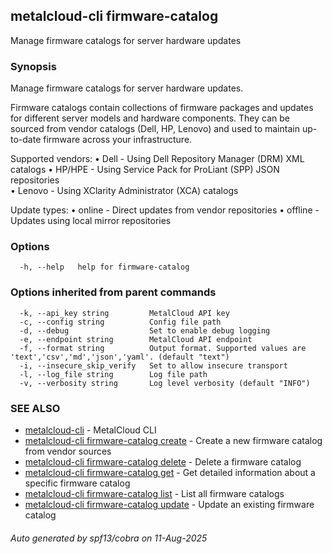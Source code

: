 ## metalcloud-cli firmware-catalog

Manage firmware catalogs for server hardware updates

### Synopsis

Manage firmware catalogs for server hardware updates.

Firmware catalogs contain collections of firmware packages and updates for different server models
and hardware components. They can be sourced from vendor catalogs (Dell, HP, Lenovo) and used to
maintain up-to-date firmware across your infrastructure.

Supported vendors:
  • Dell - Using Dell Repository Manager (DRM) XML catalogs
  • HP/HPE - Using Service Pack for ProLiant (SPP) JSON repositories  
  • Lenovo - Using XClarity Administrator (XCA) catalogs

Update types:
  • online - Direct updates from vendor repositories
  • offline - Updates using local mirror repositories

### Options

```
  -h, --help   help for firmware-catalog
```

### Options inherited from parent commands

```
  -k, --api_key string         MetalCloud API key
  -c, --config string          Config file path
  -d, --debug                  Set to enable debug logging
  -e, --endpoint string        MetalCloud API endpoint
  -f, --format string          Output format. Supported values are 'text','csv','md','json','yaml'. (default "text")
  -i, --insecure_skip_verify   Set to allow insecure transport
  -l, --log_file string        Log file path
  -v, --verbosity string       Log level verbosity (default "INFO")
```

### SEE ALSO

* [metalcloud-cli](metalcloud-cli.md)	 - MetalCloud CLI
* [metalcloud-cli firmware-catalog create](metalcloud-cli_firmware-catalog_create.md)	 - Create a new firmware catalog from vendor sources
* [metalcloud-cli firmware-catalog delete](metalcloud-cli_firmware-catalog_delete.md)	 - Delete a firmware catalog
* [metalcloud-cli firmware-catalog get](metalcloud-cli_firmware-catalog_get.md)	 - Get detailed information about a specific firmware catalog
* [metalcloud-cli firmware-catalog list](metalcloud-cli_firmware-catalog_list.md)	 - List all firmware catalogs
* [metalcloud-cli firmware-catalog update](metalcloud-cli_firmware-catalog_update.md)	 - Update an existing firmware catalog

###### Auto generated by spf13/cobra on 11-Aug-2025
